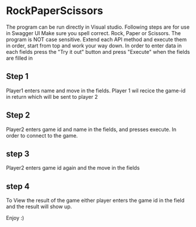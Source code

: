 # RockPaperScissors

The program can be run directly in Visual studio. Following steps are for use in Swagger UI 
Make sure you spell correct. Rock, Paper or Scissors. The program is NOT case sensitive.
Extend each API method and execute them in order, start from top and work your way down. 
In order to enter data in each fields press the "Try it out" button and press "Execute" when the fields are filled in

## Step 1
Player1 enters name and move in the fields.
Player 1 wil recice the game-id in return which will be sent to player 2

## Step 2 
Player2 enters game id and name in the fields, and presses execute. In order to connect to the game.

## step 3 
Player2 enters game id again and the move in the fields

## step 4
To View the result of the game either player enters the game id in the field and the result will show up.

Enjoy :) 
